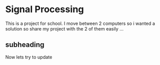 # Signal Processing 

This is a project for school.
I move between 2 computers so i wanted a solution so share my project with the 2 of them easily
...

## subheading 

Now lets try to update